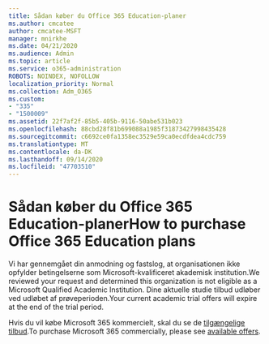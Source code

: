 ```yaml
---
title: Sådan køber du Office 365 Education-planer
ms.author: cmcatee
author: cmcatee-MSFT
manager: mnirkhe
ms.date: 04/21/2020
ms.audience: Admin
ms.topic: article
ms.service: o365-administration
ROBOTS: NOINDEX, NOFOLLOW
localization_priority: Normal
ms.collection: Adm_O365
ms.custom:
- "335"
- "1500009"
ms.assetid: 22f7af2f-85b5-405b-9116-50abe531b023
ms.openlocfilehash: 88cbd28f81b699088a1985f31873427998435428
ms.sourcegitcommit: c6692ce0fa1358ec3529e59ca0ecdfdea4cdc759
ms.translationtype: MT
ms.contentlocale: da-DK
ms.lasthandoff: 09/14/2020
ms.locfileid: "47703510"
---
```

# <a name="how-to-purchase-office-365-education-plans"></a><span data-ttu-id="e0e64-102">Sådan køber du Office 365 Education-planer</span><span class="sxs-lookup"><span data-stu-id="e0e64-102">How to purchase Office 365 Education plans</span></span>

<span data-ttu-id="e0e64-103">Vi har gennemgået din anmodning og fastslog, at organisationen ikke opfylder betingelserne som Microsoft-kvalificeret akademisk institution.</span><span class="sxs-lookup"><span data-stu-id="e0e64-103">We reviewed your request and determined this organization is not eligible as a Microsoft Qualified Academic Institution.</span></span> <span data-ttu-id="e0e64-104">Dine aktuelle studie tilbud udløber ved udløbet af prøveperioden.</span><span class="sxs-lookup"><span data-stu-id="e0e64-104">Your current academic trial offers will expire at the end of the trial period.</span></span>
  
<span data-ttu-id="e0e64-105">Hvis du vil købe Microsoft 365 kommercielt, skal du se de [tilgængelige tilbud](https://go.microsoft.com/fwlink/p/?linkid=868433).</span><span class="sxs-lookup"><span data-stu-id="e0e64-105">To purchase Microsoft 365 commercially, please see [available offers](https://go.microsoft.com/fwlink/p/?linkid=868433).</span></span>  